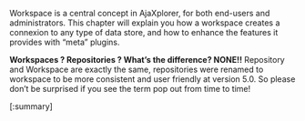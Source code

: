 Workspace is a central concept in AjaXplorer, for both end-users and administrators. This chapter will explain you how a workspace creates a connexion to any type of data store, and how to enhance the features it provides with “meta” plugins.

**Workspaces ? Repositories ? What’s the difference? NONE!!** Repository and Workspace are exactly the same, repositories were renamed to workspace to be more consistent and user friendly at version 5.0. So please don’t be surprised if you see the term pop out from time to time!

[:summary]
